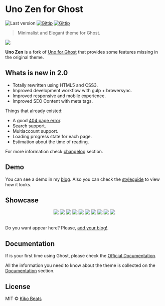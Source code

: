 # Uno Zen for Ghost

![Last version](https://img.shields.io/github/tag/Kikobeats/uno-zen.svg?style=flat-square)
[![Gittip](https://img.shields.io/badge/Ghost-0.6.x-brightgreen.svg?style=flat-squared)]()
[![Gittip](http://img.shields.io/gittip/Kikobeats.svg?style=flat-squared)](https://www.gittip.com/Kikobeats)

> Minimalist and Elegant theme for Ghost.

[<img src="http://i.imgur.com/LCSB4Ca.jpg">](http://kikobeats.com)

**Uno Zen** is a fork of [Uno for Ghost](https://github.com/daleanthony/Uno) that provides some features missing in the original theme.

## Whats is new in 2.0

- Totally rewritten using HTML5 and CSS3.
- Improved development workflow with gulp + browersync.
- Improved responsive and mobile experience.
- Improved SEO Content with meta tags.

Things that already existed:

- A good [404 page error](http://kikobeats.com/404).
- Search support.
- Multiaccount support.
- Loading progress state for each page.
- Estimation about the time of reading.

For more information check [changelog](https://github.com/Kikobeats/uno-zen/blob/master/CHANGELOG.md) section.

## Demo

You can see a demo in my [blog](http://kikobeats.com). Also you can check the [styleguide](http://kikobeats.com/styleguide) to view how it looks.

## Showcase

<div align="center">
<a target="blank" href="http://kikobeats.com"><img src="http://i.imgur.com/crE8jt2.png"></a>
<a target="blank" href="http://www.evilsocket.net"><img src="http://i.imgur.com/qanAbQf.png"></a>
<a target="blank" href="http://pupboss.com"><img src="http://i.imgur.com/0AeVKgB.png"></a>
<a target="blank" href="http://www.flaviocorpa.com"><img src="http://i.imgur.com/1ESq2xs.png" /></a>
<a target="blank" href="http://morris.guru/"><img src="http://i.imgur.com/s9oimfG.png" /></a>
<a target="blank" href="https://www.mooash.me/"><img src="http://i.imgur.com/Ojmkuvw.png" /></a>
<a target="blank" href="http://jahlom.com/"><img src="http://i.imgur.com/qwgQ9Ay.png" /></a>
<a target="blank" href="http://adrianperez.org"><img src="http://i.imgur.com/XlNFWWA.png" /></a>
<a target="blank" href="http://www.bradenericson.com"><img src="http://i.imgur.com/8wz0LKN.png" /></a>
<a target="blank" href="https://blog.h4t0n.com/"><img src="http://i.imgur.com/GPWzqnG.png" /></a>
</br>
</br>
</div>

Do you want appear here? Please, [add your blog!](https://github.com/Kikobeats/uno-zen/issues/new?title=Add%20my%20blog%20into%20showcase&body=The%20URL%20of%20my%20blog%20is:%20).

## Documentation

If is your first time using Ghost, please check the [Official Documentation](http://support.ghost.org/installation/).

All the information you need to know about the theme is collected on the [Documentation](https://github.com/Kikobeats/uno-zen/blob/master/DOCUMENTATION.md) section.

## License

MIT © [Kiko Beats](kikobeats.com)
